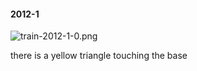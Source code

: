 #### 2012-1
![train-2012-1-0.png](https://github.com/lil-lab/nlvr/raw/master/nlvr/train/images/5/train-2012-1-0.png "train-2012-1-0.png")

there is a yellow triangle touching the base